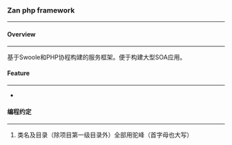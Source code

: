 ### Zan php framework
----
#### Overview
----
基于Swoole和PHP协程构建的服务框架。便于构建大型SOA应用。


#### Feature
----
* 

#### 编程约定
----


1.  类名及目录（除项目第一级目录外）全部用驼峰（首字母也大写）
